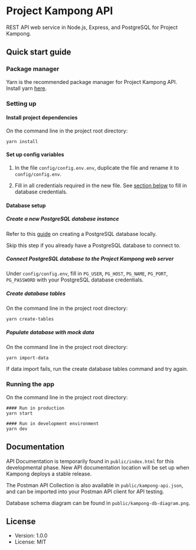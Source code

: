 # Project Kampong API

REST API web service in Node.js, Express, and PostgreSQL for Project Kampong.

## Quick start guide

### Package manager

Yarn is the recommended package manager for Project Kampong API. Install yarn [here](https://classic.yarnpkg.com/en/docs/install/).

### Setting up

#### Install project dependencies

On the command line in the project root directory:

```
yarn install
```

#### Set up config variables

1. In the file `config/config.env.env`, duplicate the file and rename it to `config/config.env`.

2. Fill in all credentials required in the new file. See [section below](#database-setup) to fill in database credentials.

#### Database setup

##### Create a new PostgreSQL database instance

Refer to this [guide](https://www.postgresql.org/docs/current/tutorial-start.html) on creating a PostgreSQL database locally.

Skip this step if you already have a PostgreSQL database to connect to.

##### Connect PostgreSQL database to the Project Kampong web server

Under `config/config.env`, fill in `PG_USER`, `PG_HOST`, `PG_NAME`, `PG_PORT`, `PG_PASSWORD` with your PostgreSQL database credentials.

##### Create database tables

On the command line in the project root directory:

```
yarn create-tables
```

##### Populate database with mock data

On the command line in the project root directory:

```
yarn import-data
```

If data import fails, run the create database tables command and try again.

### Running the app

On the command line in the project root directory:

```
#### Run in production
yarn start

#### Run in development environment
yarn dev
```

## Documentation

API Documentation is temporarily found in `public/index.html` for this developmental phase. New API documentation location will be set up when Kampong deploys a stable release.

The Postman API Collection is also available in `public/kampong-api.json`, and can be imported into your Postman API client for API testing.

Database schema diagram can be found in `public/kampong-db-diagram.png`.

## License

- Version: 1.0.0
- License: MIT
